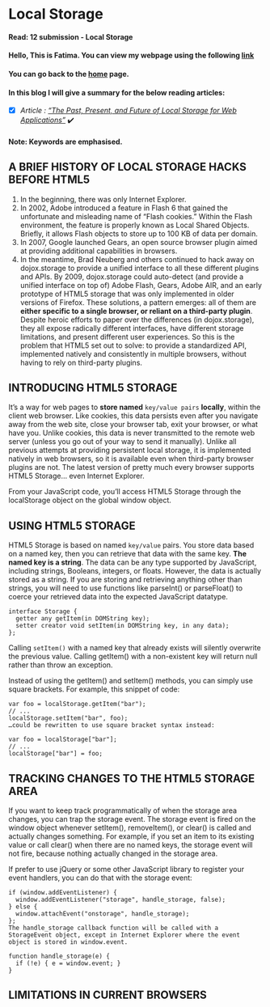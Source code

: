 #  Local Storage
#### Read: 12 submission -  Local Storage

#### Hello, This is Fatima. You can view my webpage using the following [link](https://fati-ma.github.io/201-reading-notes/class-13)
#### You can go back to the [home](https://fati-ma.github.io/201-reading-notes/) page.

#### In this blog I will give a summary for the below reading articles: 

- [x] *Article : [“The Past, Present, and Future of Local Storage for Web Applications”](http://diveinto.html5doctor.com/storage.html)* ✔️


#### Note: Keywords are emphasised.

## A BRIEF HISTORY OF LOCAL STORAGE HACKS BEFORE HTML5

1. In the beginning, there was only Internet Explorer.
2. In 2002, Adobe introduced a feature in Flash 6 that gained the unfortunate and misleading name of “Flash cookies.” Within the Flash environment, the feature is properly known as Local Shared Objects. Briefly, it allows Flash objects to store up to 100 KB of data per domain.
3. In 2007, Google launched Gears, an open source browser plugin aimed at providing additional capabilities in browsers.
4. In the meantime, Brad Neuberg and others continued to hack away on dojox.storage to provide a unified interface to all these different plugins and APIs. By 2009, dojox.storage could auto-detect (and provide a unified interface on top of) Adobe Flash, Gears, Adobe AIR, and an early prototype of HTML5 storage that was only implemented in older versions of Firefox.
These solutions, a pattern emerges: all of them are **either specific to a single browser, or reliant on a third-party plugin**. Despite heroic efforts to paper over the differences (in dojox.storage), they all expose radically different interfaces, have different storage limitations, and present different user experiences. So this is the problem that HTML5 set out to solve: to provide a standardized API, implemented natively and consistently in multiple browsers, without having to rely on third-party plugins.


## INTRODUCING HTML5 STORAGE

It’s a way for web pages to **store named** `key/value pairs` **locally**, within the client web browser. Like cookies, this data persists even after you navigate away from the web site, close your browser tab, exit your browser, or what have you. Unlike cookies, this data is never transmitted to the remote web server (unless you go out of your way to send it manually). Unlike all previous attempts at providing persistent local storage, it is implemented natively in web browsers, so it is available even when third-party browser plugins are not.
The latest version of pretty much every browser supports HTML5 Storage… even Internet Explorer.

From your JavaScript code, you’ll access HTML5 Storage through the localStorage object on the global window object.


## USING HTML5 STORAGE

HTML5 Storage is based on named `key/value` pairs. You store data based on a named key, then you can retrieve that data with the same key. **The named key is a string**. The data can be any type supported by JavaScript, including strings, Booleans, integers, or floats. However, the data is actually stored as a string. If you are storing and retrieving anything other than strings, you will need to use functions like parseInt() or parseFloat() to coerce your retrieved data into the expected JavaScript datatype.

```
interface Storage {
  getter any getItem(in DOMString key);
  setter creator void setItem(in DOMString key, in any data);
};
```

Calling `setItem()` with a named key that already exists will silently overwrite the previous value. Calling getItem() with a non-existent key will return null rather than throw an exception.

Instead of using the getItem() and setItem() methods, you can simply use square brackets. For example, this snippet of code:

```
var foo = localStorage.getItem("bar");
// ...
localStorage.setItem("bar", foo);
…could be rewritten to use square bracket syntax instead:

var foo = localStorage["bar"];
// ...
localStorage["bar"] = foo;
```

## TRACKING CHANGES TO THE HTML5 STORAGE AREA

If you want to keep track programmatically of when the storage area changes, you can trap the storage event. The storage event is fired on the window object whenever setItem(), removeItem(), or clear() is called and actually changes something. For example, if you set an item to its existing value or call clear() when there are no named keys, the storage event will not fire, because nothing actually changed in the storage area.

If prefer to use jQuery or some other JavaScript library to register your event handlers, you can do that with the storage event:
```
if (window.addEventListener) {
  window.addEventListener("storage", handle_storage, false);
} else {
  window.attachEvent("onstorage", handle_storage);
};
The handle_storage callback function will be called with a StorageEvent object, except in Internet Explorer where the event object is stored in window.event.

function handle_storage(e) {
  if (!e) { e = window.event; }
}
```

## LIMITATIONS IN CURRENT BROWSERS
